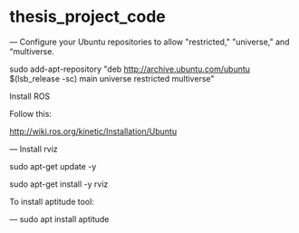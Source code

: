# thesis_project_code

— Configure your Ubuntu repositories to allow "restricted," "universe," and “multiverse.

sudo add-apt-repository "deb http://archive.ubuntu.com/ubuntu $(lsb_release -sc) main universe restricted multiverse"

Install ROS

Follow this:

http://wiki.ros.org/kinetic/Installation/Ubuntu


— Install rviz

sudo apt-get update -y

sudo apt-get install -y rviz



To install aptitude tool:

— sudo apt install aptitude
